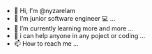 - 👋 Hi, I’m @nyzarelam
- 👀 I’m junior software engineer 💻 ...
- 🌱 I’m currently learning more and more ...
- 💞️ i can help anyone in any poject or coding  ...
- 📫 How to reach me ...

<!---
nyzarelam/nyzarelam is a ✨ special ✨ repository because its `README.md` (this file) appears on your GitHub profile.
You can click the Preview link to take a look at your changes.
--->
